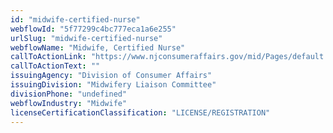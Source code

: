 ```yaml
---
id: "midwife-certified-nurse"
webflowId: "5f77299c4bc777eca1a6e255"
urlSlug: "midwife-certified-nurse"
webflowName: "Midwife, Certified Nurse"
callToActionLink: "https://www.njconsumeraffairs.gov/mid/Pages/default.aspx"
callToActionText: ""
issuingAgency: "Division of Consumer Affairs"
issuingDivision: "Midwifery Liaison Committee"
divisionPhone: "undefined"
webflowIndustry: "Midwife"
licenseCertificationClassification: "LICENSE/REGISTRATION"
---
```

